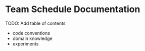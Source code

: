 # Team Schedule Documentation

TODO: Add table of contents 
- code conventions
- domain knowledge
- experiments